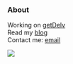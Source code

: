 ### About
Working on [getDelv](https://getdelv.com)   
Read my [blog](https://loreley.one)  
Contact me: [email](mailto:info@loreley.one)  


![](https://komarev.com/ghpvc/?username=BasedLukas&style=for-the-badge)




